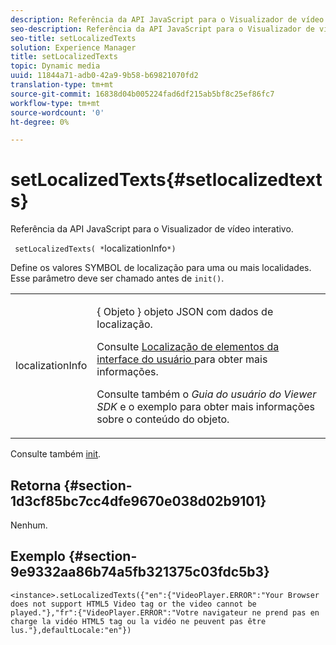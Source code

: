 ```yaml
---
description: Referência da API JavaScript para o Visualizador de vídeo interativo.
seo-description: Referência da API JavaScript para o Visualizador de vídeo interativo.
seo-title: setLocalizedTexts
solution: Experience Manager
title: setLocalizedTexts
topic: Dynamic media
uuid: 11844a71-adb0-42a9-9b58-b69821070fd2
translation-type: tm+mt
source-git-commit: 16838d04b005224fad6df215ab5bf8c25ef86fc7
workflow-type: tm+mt
source-wordcount: '0'
ht-degree: 0%

---
```



# setLocalizedTexts{#setlocalizedtexts}

Referência da API JavaScript para o Visualizador de vídeo interativo.

` setLocalizedTexts( *`localizationInfo`*)`

Define os valores SYMBOL de localização para uma ou mais localidades. Esse parâmetro deve ser chamado antes de `init()`.

<table id="table_896DFF34A68A403DB93A6D597461A573"> 
 <tbody> 
  <tr> 
   <td colname="col1"> <p> <span class="codeph"> <span class="varname"> localizationInfo  </span> </span> </p> </td> 
   <td colname="col2"> <p> { <span class="codeph"> Objeto </span>} objeto JSON com dados de localização. </p> <p>Consulte <a href="../../../c-html5-aem-asset-viewers/c-html5-aem-int-video/c-html5-aem-int-video-viewer-localization.md#concept-cbfc39344c494eb7b9f6a272cff0cc74" format="dita" scope="local"> Localização de elementos da interface do usuário </a> para obter mais informações. </p> <p>Consulte também o <i>Guia do usuário do Viewer SDK</i> e o exemplo para obter mais informações sobre o conteúdo do objeto. </p> </td> 
  </tr> 
 </tbody> 
</table>

Consulte também [init](../../../c-html5-aem-asset-viewers/c-html5-aem-int-video/c-html5-aem-int-video-javascriptapiref/r-html5-aem-int-video-javascriptapiref-init.md#reference-aee94dd92a28410784f7a1792e28683b).

## Retorna {#section-1d3cf85bc7cc4dfe9670e038d02b9101}

Nenhum.

## Exemplo {#section-9e9332aa86b74a5fb321375c03fdc5b3}

```
<instance>.setLocalizedTexts({"en":{"VideoPlayer.ERROR":"Your Browser does not support HTML5 Video tag or the video cannot be played."},"fr":{"VideoPlayer.ERROR":"Votre navigateur ne prend pas en charge la vidéo HTML5 tag ou la vidéo ne peuvent pas être lus."},defaultLocale:"en"})
```

